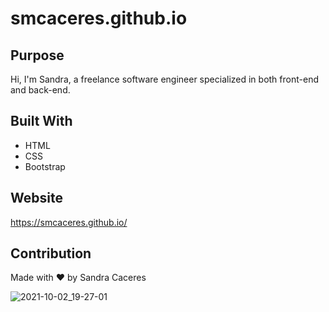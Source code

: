 # smcaceres.github.io

## Purpose
Hi, I'm Sandra, a freelance software engineer specialized in both front-end and back-end.

## Built With
* HTML
* CSS
* Bootstrap

## Website
https://smcaceres.github.io/

## Contribution
Made with ❤️ by Sandra Caceres

![2021-10-02_19-27-01](https://user-images.githubusercontent.com/28720227/135737957-5f254c4d-5a06-481d-b36b-31d706645acc.jpg)
